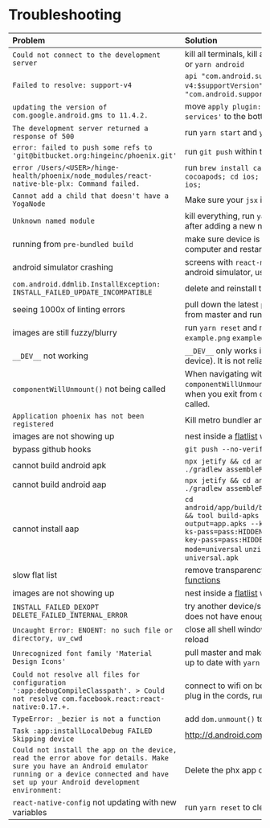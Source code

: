 # Troubleshooting

| Problem                                                                                                                                                                                                 | Solution                                                                                                                                                                                                                                                                              |
| :------------------------------------------------------------------------------------------------------------------------------------------------------------------------------------------------------ | :------------------------------------------------------------------------------------------------------------------------------------------------------------------------------------------------------------------------------------------------------------------------------------ |
| `Could not connect to the development server`                                                                                                                                                           | kill all terminals, kill all simulators, re-run `yarn ios` or `yarn android`                                                                                                                                                                                                          |
| `Failed to resolve: support-v4`                                                                                                                                                                         | `api "com.android.support:support-v4:$supportVersion"` -> `implementation "com.android.support:support-v4:+"`                                                                                                                                                                         |
| `updating the version of com.google.android.gms to 11.4.2.`                                                                                                                                             | move `apply plugin: 'com.google.gms.google-services'` to the bottom of `app/build.gradle`                                                                                                                                                                                             |
| `The development server returned a response of 500`                                                                                                                                                     | run `yarn start` and `yarn android`                                                                                                                                                                                                                                                   |
| `error: failed to push some refs to 'git@bitbucket.org:hingeinc/phoenix.git'`                                                                                                                           | run `git push` within the terminal                                                                                                                                                                                                                                                    |
| `error /Users/<USER>/hinge-health/phoenix/node_modules/react-native-ble-plx: Command failed.`                                                                                                           | run `brew install carthage; gem install cocoapods; cd ios; pod install; cd ..; yarn ios;`                                                                                                                                                                                             |
| `Cannot add a child that doesn't have a YogaNode`                                                                                                                                                       | Make sure your `jsx` is properly formatted                                                                                                                                                                                                                                            |
| `Unknown named module`                                                                                                                                                                                  | kill everything, run `yarn start`. typically happens after adding a new npm/module                                                                                                                                                                                                    |
| running from `pre-bundled build`                                                                                                                                                                        | make sure device is on the same network as computer and restart metro bundler                                                                                                                                                                                                         |
| android simulator crashing                                                                                                                                                                              | screens with `react-native-video` will not work with android simulator, use a device                                                                                                                                                                                                  |
| `com.android.ddmlib.InstallException: INSTALL_FAILED_UPDATE_INCOMPATIBLE`                                                                                                                               | delete and reinstall the app using `yarn android`                                                                                                                                                                                                                                     |
| seeing 1000x of linting errors                                                                                                                                                                          | pull down the latest `package.json` and `yarn.lock` from master and run `yarn install`                                                                                                                                                                                                |
| images are still fuzzy/blurry                                                                                                                                                                           | run `yarn reset` and make sure you are using `example.png` `example@2x.png` `example@3x.png`                                                                                                                                                                                          |
| `__DEV__` not working                                                                                                                                                                                   | `__DEV__` only works in dev mode (from shaking the device). It is not reliable for prod/dev builds.                                                                                                                                                                                   |
| `componentWillUnmount()` not being called                                                                                                                                                               | When navigating within a stack, `componentWillUnmount()` will NOT be called. Only when you exit from one stack to another will it be called.                                                                                                                                          |
| `Application phoenix has not been registered`                                                                                                                                                           | Kill metro bundler and run `yarn android` again                                                                                                                                                                                                                                       |
| images are not showing up                                                                                                                                                                               | nest inside a [flatlist](https://github.com/facebook/react-native/issues/13600) with resizeMode="resize"                                                                                                                                                                              |
| bypass github hooks                                                                                                                                                                                     | `git push --no-verify`                                                                                                                                                                                                                                                                |
| cannot build android apk                                                                                                                                                                                | `npx jetify && cd android && ./gradlew clean && ./gradlew assembleRelease`                                                                                                                                                                                                            |
| cannot build android aap                                                                                                                                                                                | `npx jetify && cd android && ./gradlew clean && ./gradlew assembleRelease`                                                                                                                                                                                                            |
| cannot install aap                                                                                                                                                                                      | `cd android/app/build/bundle/outputs/bundle/release && tool build-apks --bundle=app.aab --output=app.apks --ks=../../../../release.jks --ks-pass=pass:HIDDEN --ks-key-alias=release --key-pass=pass:HIDDEN --overwrite --mode=universal` `unzip app.apks` `adb install universal.apk` |
| slow flat list                                                                                                                                                                                          | remove transparency and remove [renderItem functions](https://facebook.github.io/react-native/docs/optimizing-flatlist-configuration#avoid-anonymous-function-on-renderitem)                                                                                                          |
| images are not showing up                                                                                                                                                                               | nest inside a [flatlist](https://github.com/facebook/react-native/issues/13600) with resizeMode="resize"                                                                                                                                                                              |
| `INSTALL_FAILED_DEXOPT` `DELETE_FAILED_INTERNAL_ERROR`                                                                                                                                                  | try another device/simulator. the device probably does not have enough RAM                                                                                                                                                                                                            |
| `Uncaught Error: ENOENT: no such file or directory, uv_cwd`                                                                                                                                             | close all shell windows, vscode, simulators, and reload                                                                                                                                                                                                                               |
| `Unrecognized font family 'Material Design Icons'`                                                                                                                                                      | pull master and make sure your dependencies are up to date with `yarn install`                                                                                                                                                                                                        |
| `Could not resolve all files for configuration ':app:debugCompileClasspath'. > Could not resolve com.facebook.react:react-native:0.17.+.`                                                               | connect to wifi on both computer and device, re-plug in the cords, run `yarn android`                                                                                                                                                                                                 |
| `TypeError: _bezier is not a function`                                                                                                                                                                  | add `dom.unmount()` to Animated.View tests                                                                                                                                                                                                                                            |
| `Task :app:installLocalDebug FAILED Skipping device`                                                                                                                                                    | http://d.android.com/tools/help/adb.html#Enabling                                                                                                                                                                                                                                     |
| `Could not install the app on the device, read the error above for details. Make sure you have an Android emulator running or a device connected and have set up your Android development environment:` | Delete the phx app on the device.                                                                                                                                                                                                                                                     |
| `react-native-config` not updating with new variables                                                                                                                                                   | run `yarn reset` to clear the cache                                                                                                                                                                                                                                                   |
